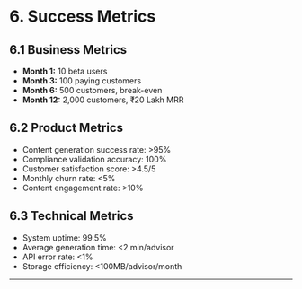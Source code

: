 # 6. Success Metrics

## 6.1 Business Metrics
- **Month 1:** 10 beta users
- **Month 3:** 100 paying customers
- **Month 6:** 500 customers, break-even
- **Month 12:** 2,000 customers, ₹20 Lakh MRR

## 6.2 Product Metrics
- Content generation success rate: >95%
- Compliance validation accuracy: 100%
- Customer satisfaction score: >4.5/5
- Monthly churn rate: <5%
- Content engagement rate: >10%

## 6.3 Technical Metrics
- System uptime: 99.5%
- Average generation time: <2 min/advisor
- API error rate: <1%
- Storage efficiency: <100MB/advisor/month

---
